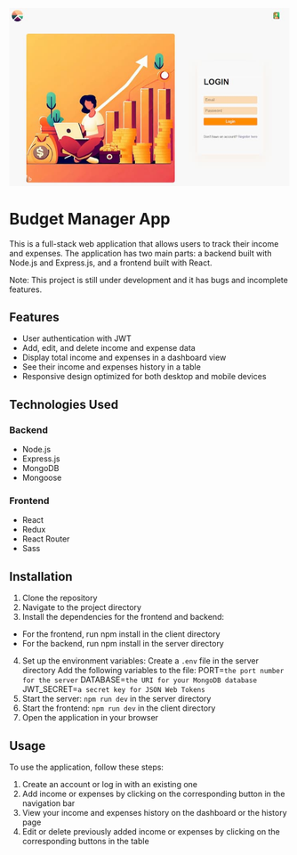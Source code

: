 ![Design preview for the Budget app](./design/preview.jpg)

# Budget Manager App

This is a full-stack web application that allows users to track their income and expenses. The application has two main parts: a backend built with Node.js and Express.js, and a frontend built with React.

Note: This project is still under development and it has bugs and incomplete features.

## Features

- User authentication with JWT
- Add, edit, and delete income and expense data
- Display total income and expenses in a dashboard view
- See their income and expenses history in a table
- Responsive design optimized for both desktop and mobile devices

## Technologies Used

### Backend

- Node.js
- Express.js
- MongoDB
- Mongoose

### Frontend

- React
- Redux
- React Router
- Sass

## Installation

1. Clone the repository
2. Navigate to the project directory
3. Install the dependencies for the frontend and backend:

- For the frontend, run npm install in the client directory
- For the backend, run npm install in the server directory

4. Set up the environment variables:
   Create a `.env` file in the server directory
   Add the following variables to the file:
   PORT=`the port number for the server`
   DATABASE=`the URI for your MongoDB database`
   JWT_SECRET=`a secret key for JSON Web Tokens`
5. Start the server: `npm run dev` in the server directory
6. Start the frontend: `npm run dev` in the client directory
7. Open the application in your browser

## Usage

To use the application, follow these steps:

1. Create an account or log in with an existing one
2. Add income or expenses by clicking on the corresponding button in the navigation bar
3. View your income and expenses history on the dashboard or the history page
4. Edit or delete previously added income or expenses by clicking on the corresponding buttons in the table
